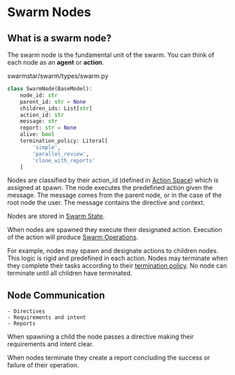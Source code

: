 # Swarm Nodes
## What is a swarm node?
The swarm node is the fundamental unit of the swarm. You can think of each node as an **agent** or **action**.

<span class="pathname">swarmstar/swarm/types/swarm.py</span>
``` py
class SwarmNode(BaseModel):
    node_id: str
    parent_id: str = None
    children_ids: List[str]
    action_id: str
    message: str
    report: str = None
    alive: bool
    termination_policy: Literal[
        'simple',
        'parallel_review', 
        'clone_with_reports'
    ] 
```
Nodes are classified by their action_id (defined in [Action Space](action_space.md)) which is assigned at spawn. The node executes the predefined action given the message. The message comes from the parent node, or in the case of the root node the user. The message contains the directive and context. 

Nodes are stored in [Swarm State](swarm_state.md).

When nodes are spawned they execute their designated action. Execution of the action will produce [Swarm Operations](swarm_operations/index.md).

For example, nodes may spawn and designate actions to children nodes. This logic is rigid and predefined in each action. Nodes may terminate when they complete their tasks according to their [termination policy](swarm_operations/termination_operations.md). No node can terminate until all children have terminated. 

## Node Communication
    - Directives
    - Requirements and intent
    - Reports

When spawning a child the node passes a directive making their requirements and intent clear.

When nodes terminate they create a report concluding the success or failure of their operation.
